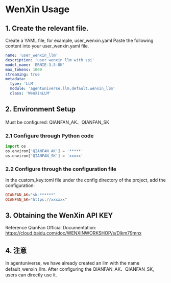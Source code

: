 # WenXin Usage
## 1. Create the relevant file.
Create a YAML file, for example, user_wenxin.yaml
Paste the following content into your user_wenxin.yaml file.
```yaml
name: 'user_wenxin_llm'
description: 'user wenxin llm with spi'
model_name: 'ERNIE-3.5-8K'
max_tokens: 1000
streaming: true
metadata:
  type: 'LLM'
  module: 'agentuniverse.llm.default.wenxin_llm'
  class: 'WenXinLLM'
```
## 2. Environment Setup
Must be configured: QIANFAN_AK、QIANFAN_SK
### 2.1 Configure through Python code
```python
import os
os.environ['QIANFAN_AK'] = '*****'
os.environ['QIANFAN_SK'] = 'xxxxx'
```
### 2.2 Configure through the configuration file
In the custom_key.toml file under the config directory of the project, add the configuration:
```toml
QIANFAN_AK="sk-******"
QIANFAN_SK="https://xxxxxx"
```
## 3. Obtaining the WenXin API KEY 
Reference QianFan Official Documentation: https://cloud.baidu.com/doc/WENXINWORKSHOP/s/Dlkm79mnx

## 4. 注意
In agentuniverse, we have already created an llm with the name default_wenxin_llm. After configuring the QIANFAN_AK、QIANFAN_SK, users can directly use it.




